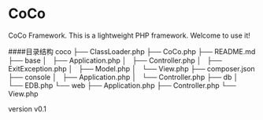 # CoCo
CoCo Framework. This is a lightweight PHP framework. Welcome to use it!

####目录结构
    coco
    ├── ClassLoader.php
    ├── CoCo.php
    ├── README.md
    ├── base
    │   ├── Application.php
    │   ├── Controller.php
    │   ├── ExitException.php
    │   ├── Model.php
    │   └── View.php
    ├── composer.json
    ├── console
    │   ├── Application.php
    │   └── Controller.php
    ├── db
    │   └── EDB.php
    └── web
        ├── Application.php
        ├── Controller.php
        └── View.php

version v0.1
